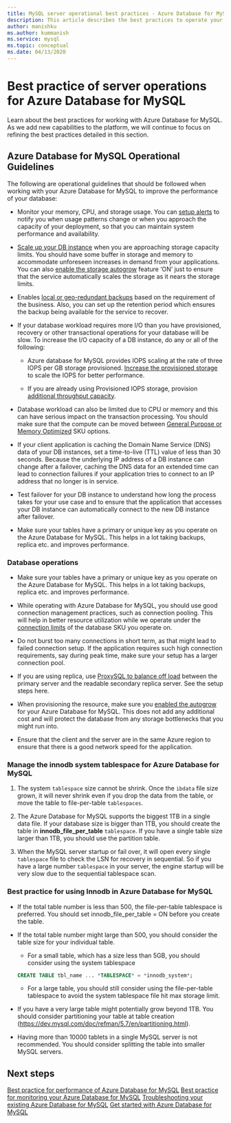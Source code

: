 ```yaml
---
title: MySQL server operational best practices - Azure Database for MySQL
description: This article describes the best practices to operate your MySQL database on Azure.
author: manishku
ms.author: kummanish
ms.service: mysql
ms.topic: conceptual
ms.date: 04/13/2020
---
```


# Best practice of server operations for Azure Database for MySQL

Learn about the best practices for working with Azure Database for MySQL. As we add new capabilities to the platform, we will continue to focus on refining the best practices detailed in this section.

## Azure Database for MySQL Operational Guidelines 

The following are operational guidelines that should be followed when working with your Azure Database for MySQL to improve the performance of your database: 

* Monitor your memory, CPU, and storage usage. You can [setup alerts](howto-alert-on-metric.md) to notify you when usage patterns change or when you approach the capacity of your deployment, so that you can maintain system performance and availability. 

* [Scale up your DB instance](howto-create-manage-server-portal.md) when you are approaching storage capacity limits. You should have some buffer in storage and memory to accommodate unforeseen increases in demand from your applications. You can also [enable the storage autogrow](howto-auto-grow-storage-portal.md) feature ‘ON’ just to ensure that the service automatically scales the storage as it nears the storage limits. 

* Enables [local or geo-redundant backups](howto-restore-server-portal.md#set-backup-configuration) based on the requirement of the business. Also, you can set up the retention period which ensures the backup being available for the service to recover. 

* If your database workload requires more I/O than you have provisioned, recovery or other transactional operations for your database will be slow. To increase the I/O capacity of a DB instance, do any or all of the following: 

    * Azure database for MySQL provides IOPS scaling at the rate of three IOPS per GB storage provisioned. [Increase the provisioned storage](howto-create-manage-server-portal.md#scale-storage-up) to scale the IOPS for better performance. 

    * If you are already using Provisioned IOPS storage, provision [additional throughput capacity](howto-create-manage-server-portal.md#scale-storage-up). 

* Database workload can also be limited due to CPU or memory and this can have serious impact on the transaction processing. You should make sure that the compute can be moved between [General Purpose or Memory Optimized](concepts-pricing-tiers.md) SKU options.

* If your client application is caching the Domain Name Service (DNS) data of your DB instances, set a time-to-live (TTL) value of less than 30 seconds. Because the underlying IP address of a DB instance can change after a failover, caching the DNS data for an extended time can lead to connection failures if your application tries to connect to an IP address that no longer is in service.

* Test failover for your DB instance to understand how long the process takes for your use case and to ensure that the application that accesses your DB instance can automatically connect to the new DB instance after failover.

* Make sure your tables have a primary or unique key as you operate on the Azure Database for MySQL. This helps in a lot taking backups, replica etc. and improves performance.

### Database operations 

* Make sure your tables have a primary or unique key as you operate on the Azure Database for MySQL. This helps in a lot taking backups, replica etc. and improves performance.</br> 

* While operating with Azure Database for MySQL, you should use good connection management practices, such as connection pooling. This will help in better resource utilization while we operate under the [connection limits](concepts-limits.md#maximum-connections) of the database SKU you operate on. </br> 

* Do not burst too many connections in short term, as that might lead to failed connection setup. If the application requires such high connection requirements, say during peak time, make sure your setup has a larger connection pool. </br> 

* If you are using replica, use [ProxySQL to balance off load](https://techcommunity.microsoft.com/t5/azure-database-for-mysql/scaling-an-azure-database-for-mysql-workload-running-on/ba-p/1105847) between the primary server and the readable secondary replica server. See the setup steps here. </br> 

* When provisioning the resource, make sure you [enabled the autogrow](howto-auto-grow-storage-portal.md) for your Azure Database for MySQL. This does not add any additional cost and will protect the database from any storage bottlenecks that you might run into. </br> 

* Ensure that the client and the server are in the same Azure region to ensure that there is a good network speed for the application.

### Manage the innodb system tablespace for Azure Database for MySQL

1.	The system `tablespace` size cannot be shrink. Once the `ibdata` file size grown, it will never shrink even if you drop the data from the table, or move the table to file-per-table `tablespaces`.

2.	The Azure Database for MySQL supports the biggest 1TB in a single data file. If your database size is bigger than 1TB, you should create the table in **innodb_file_per_table** `tablespace`. If you have a single table size larger than 1TB, you should use the partition table.

3.	When the MySQL server startup or fail over, it will open every single `tablespace` file to check the LSN for recovery in sequential. So if you have a large number `tablespace` in your server, the engine startup will be very slow due to the sequential tablespace scan. 

### Best practice for using Innodb in Azure Database for MySQL

* If the total table number is less than 500, the file-per-table tablespace is preferred. You should set innodb_file_per_table = ON before you create the table. 

* If the total table number might large than 500, you should consider the table size for your individual table. 
    * For a small table, which has a size less than 5GB, you should consider using the system tablespace 

   ```sql
   CREATE TABLE tbl_name ... *TABLESPACE* = *innodb_system*;
   ```

    * For a large table, you should still consider using the file-per-table tablespace to avoid the system tablespace file hit max storage limit.

* If you have a very large table might potentially grow beyond 1TB. You should consider partitioning your table at table creation (https://dev.mysql.com/doc/refman/5.7/en/partitioning.html).

* Having more than 10000 tablets in a single MySQL server is not recommended. You should consider splitting the table into smaller MySQL servers. 

## Next steps

[Best practice for performance of Azure Database for MySQL](concept-performance-best-practices.md)
[Best practice for monitoring your Azure Database for MySQL](concept-monitoring-best-practices.md)
[Troubleshooting your existing Azure Database for MySQL](howto-troubleshoot-mysql.md)
[Get started with Azure Database for MySQL](quickstart-create-mysql-server-database-using-azure-portal.md)